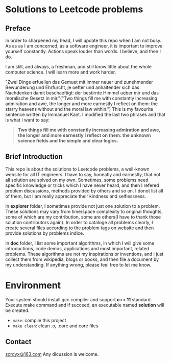 # Solutions to Leetcode problems

## Preface

In order to sharpened my head, I will update this repo when I am not busy.
As as as I am concerned, as a software engineer, it is important to improve yourself constantly. 
Actions speak louder than words. I believe, and then I do.

I am still, and always, a freshman, and still know little about the whole computer science. I will learn more and work harder.

"Zwei Dinge erfuellen das Gemuet mit immer neuer und zunehmender Bewunderung und Ehrfurcht, je oefter und anhaltender sich das Nachdenken damit beschaeftigt: der bestirnte Himmel ueber mir und das moralische Gesetz in mir."("Two things fill me with constantly increasing admiration and awe, the longer and more earnestly I reflect on them: the starry heavens without and the moral law within.") This is my favourite sentence written by Immanuel Kant. I modified the last two phrases and that is what I want to say:

> **Two things fill me with constantly increasing admiration and awe, the longer and more earnestly I reflect on them: the unknown science fields and the simple and clear logics.**

## Brief Introduction

This repo is about the solutions to Leetcode problems, a well-known website for all IT engineers.
I have to say, honeatly and earnestly, that not all solution are solved on my own. Sometimes, some problems need specific knowledge or tricks which I have never heard, and then I refered problem discussions, methods provided by others and so on. I donot list all of them, but I am really appreciate their kindness and selflessness.

In **explorer** folder, I sometimes provide not just one solution to a problem. These solutions may vary from time/space complexity to original thoughts, some of which are my contribution, some are others(I have to thank those solution contributors again). 
In order to cataloge all problems clearly, I create several files according to the problem tags on website and then provide solutions by problems indice.

In **doc** folder, I list some important algorithms, in which I will give some introductions, code demos, applications and most important, related problems. These algorithms are not my inspirations or inventions, and I just collect them from wikipedia, blogs or books, and then file a document by my understanding. If anything wrong, please feel free to let me know.

# Environment
Your system should install gcc compiler and support **c++ 11** standard.
Execute make command and if succeed, an executable named **solution** will be created.
- `make`: compile this project
- `make clean`: clean .o, .core and core files

## Contact

scrdyx@163.com
Any dicussion is welcome.
